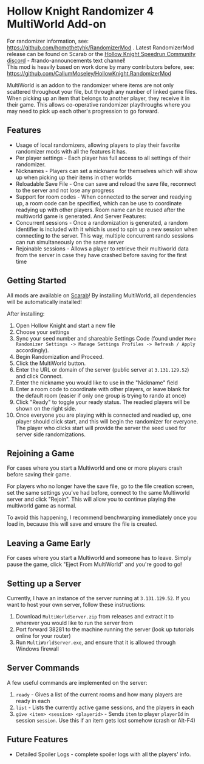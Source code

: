 # Hollow Knight Randomizer 4 MultiWorld Add-on

For randomizer information, see: https://github.com/homothetyhk/RandomizerMod . 
Latest RandomizerMod release can be found on Scarab or the [Hollow Knight Speedrun Community discord](https://discord.gg/3JtHPsBjHD) - #rando-announcements text channel!  
This mod is heavily based on work done by many contributors before, see: https://github.com/CallumMoseley/HollowKnight.RandomizerMod

MultiWorld is an addon to the randomizer where items are not only scattered throughout your file, but through any number of linked game files. When picking up an item that belongs to another player, they receive it in their game. This allows co-operative randomizer playthroughs where you may need to pick up each other's progression to go forward.

## Features
- Usage of local randomizers, allowing players to play their favorite randomizer mods with all the features it has.
- Per player settings - Each player has full access to all settings of their randomizer.
- Nicknames - Players can set a nickname for themselves which will show up when picking up their items in other worlds
- Reloadable Save File - One can save and reload the save file, reconnect to the server and not lose any progress
- Support for room codes - When connected to the server and readying up, a room code can be specified, which can be use to coordinate readying up with other players. Room name can be reused after the multiworld game is generated.
And Server Features:
- Concurrent sessions - Once a randomization is generated, a random identifier is included with it which is used to spin up a new session when connecting to the server. This way, multiple concurrent rando sessions can run simultaneously on the same server
- Rejoinable sessions - Allows a player to retrieve their multiworld data from the server in case they have crashed before saving for the first time

## Getting Started
All mods are available on [Scarab](https://github.com/fifty-six/Scarab/releases/latest)!
By installing MultiWorld, all dependencies will be automatically installed!

After installing:
1. Open Hollow Knight and start a new file
2. Choose your settings
3. Sync your seed number and shareable Settings Code (found under `More Randomizer Settings -> Manage Settings Profiles -> Refresh / Apply` accordingly).
4. Begin Randomization and Proceed.
5. Click the MultiWorld button.
6. Enter the URL or domain of the server (public server at `3.131.129.52`) and click Connect.
7. Enter the nickname you would like to use in the "Nickname" field
8. Enter a room code to coordinate with other players, or leave blank for the default room (easier if only one group is trying to rando at once)
9. Click "Ready" to toggle your ready status. The readied players will be shown on the right side.
10. Once everyone you are playing with is connected and readied up, one player should click start, and this will begin the randomizer for everyone. The player who clicks start will provide the server the seed used for server side randomizations.

## Rejoining a Game
For cases where you start a Multiworld and one or more players crash before saving their game. 

For players who no longer have the save file, go to the file creation screen, set the same settings you've had before, connect to the same Multiworld server and click "Rejoin". This will allow you to continue playing the multiworld game as normal. 

To avoid this happening, I recommend benchwarping immediately once you load in, because this will save and ensure the file is created.

## Leaving a Game Early
For cases where you start a Multiworld and someone has to leave. Simply pause the game, click "Eject From MultiWorld" and you're good to go!

## Setting up a Server
Currently, I have an instance of the server running at `3.131.129.52`.
If you want to host your own server, follow these instructions:

1. Download `MultiWorldServer.zip` from releases and extract it to wherever you would like to run the server from
2. Port forward 38281 to the machine running the server (look up tutorials online for your router)
3. Run `MultiWorldServer.exe`, and ensure that it is allowed through Windows firewall

## Server Commands

A few useful commands are implemented on the server:
1. `ready` - Gives a list of the current rooms and how many players are ready in each
2. `list` - Lists the currently active game sessions, and the players in each
3. `give <item> <session> <playerid>` - Sends `item` to player `playerId` in session `session`. Use this if an item gets lost somehow (crash or Alt-F4)

## Future Features
- Detailed Spoiler Logs - complete spoiler logs with all the players' info.
